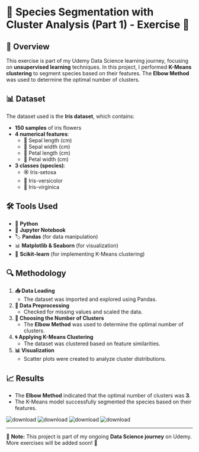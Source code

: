 # 🌿 Species Segmentation with Cluster Analysis (Part 1) - Exercise 🌿

## 📌 Overview
This exercise is part of my Udemy Data Science learning journey, focusing on **unsupervised learning** techniques. In this project, I performed **K-Means clustering** to segment species based on their features. The **Elbow Method** was used to determine the optimal number of clusters.

## 📊 Dataset
The dataset used is the **Iris dataset**, which contains:
- **150 samples** of iris flowers
- **4 numerical features**:
  - 🌱 Sepal length (cm)
  - 🌿 Sepal width (cm)
  - 🌸 Petal length (cm)
  - 🌼 Petal width (cm)
- **3 classes (species)**:
  - 🏵️ Iris-setosa
  - 🌺 Iris-versicolor
  - 🌻 Iris-virginica

## 🛠 Tools Used
- 🐍 **Python**
- 📓 **Jupyter Notebook**
- 🏷️ **Pandas** (for data manipulation)
- 📊 **Matplotlib & Seaborn** (for visualization)
- 🤖 **Scikit-learn** (for implementing K-Means clustering)

## 🔍 Methodology
1. **📥 Data Loading**
   - The dataset was imported and explored using Pandas.
2. **🔧 Data Preprocessing**
   - Checked for missing values and scaled the data.
3. **📏 Choosing the Number of Clusters**
   - The **Elbow Method** was used to determine the optimal number of clusters.
4. **🌀 Applying K-Means Clustering**
   - The dataset was clustered based on feature similarities.
5. **📊 Visualization**
   - Scatter plots were created to analyze cluster distributions.

## 📈 Results
- The **Elbow Method** indicated that the optimal number of clusters was **3**.
- The K-Means model successfully segmented the species based on their features.

![download](https://github.com/user-attachments/assets/abb7e950-3bfc-413f-bedf-d8799317ce84)
![download](https://github.com/user-attachments/assets/29279368-fab7-4784-aa02-4220c3bdc1b4)
![download](https://github.com/user-attachments/assets/ef0e82bc-f213-4fc0-921a-d5840144275d)
![download](https://github.com/user-attachments/assets/43c5d872-5461-4e0e-8939-0524cf054410)


---
📌 **Note:** This project is part of my ongoing **Data Science journey** on Udemy. More exercises will be added soon! 🚀
